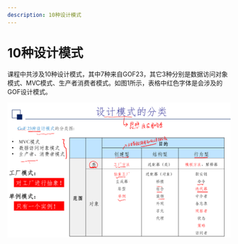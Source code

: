 ```yaml
---
description: 10种设计模式
---
```


# 10种设计模式

课程中共涉及10种设计模式，其中7种来自GOF23，其它3种分别是数据访问对象模式、MVC模式、生产者消费者模式。如图1所示，表格中红色字体是会涉及的GOF设计模式。

![图1. 设计模式的分类](<.gitbook/assets/image (1).png>)
